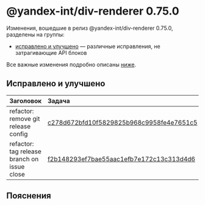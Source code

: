 # @yandex-int/div-renderer 0.75.0

<!-- ЧЕЛОВЕЧЕСКОЕ ВСТУПЛЕНИЕ -->

Изменения, вошедшие в релиз @yandex-int/div-renderer 0.75.0, разделены на группы:

* [исправлено и улучшено](#Исправлено-и-улучшено) — различные исправления, не затрагивающие API блоков

Все важные изменения подробно описаны [ниже](#Пояснения).

## Исправлено и улучшено

| Заголовок                                   | Задача                                     | PR  |
| :------------------------------------------ | :----------------------------------------- | :-- |
| refactor: remove git release config         | [c278d672bfd10f5829825b968c9958fe4e7651c5] | N/A |
| refactor: tag release branch on issue close | [f2b148293ef7bae55aac1efb7e172c13c313d4d6] | N/A |

## Пояснения

[c278d672bfd10f5829825b968c9958fe4e7651c5]: https://a.yandex-team.ru/arc_vcs/commit/c278d672bfd10f5829825b968c9958fe4e7651c5
[f2b148293ef7bae55aac1efb7e172c13c313d4d6]: https://a.yandex-team.ru/arc_vcs/commit/f2b148293ef7bae55aac1efb7e172c13c313d4d6

